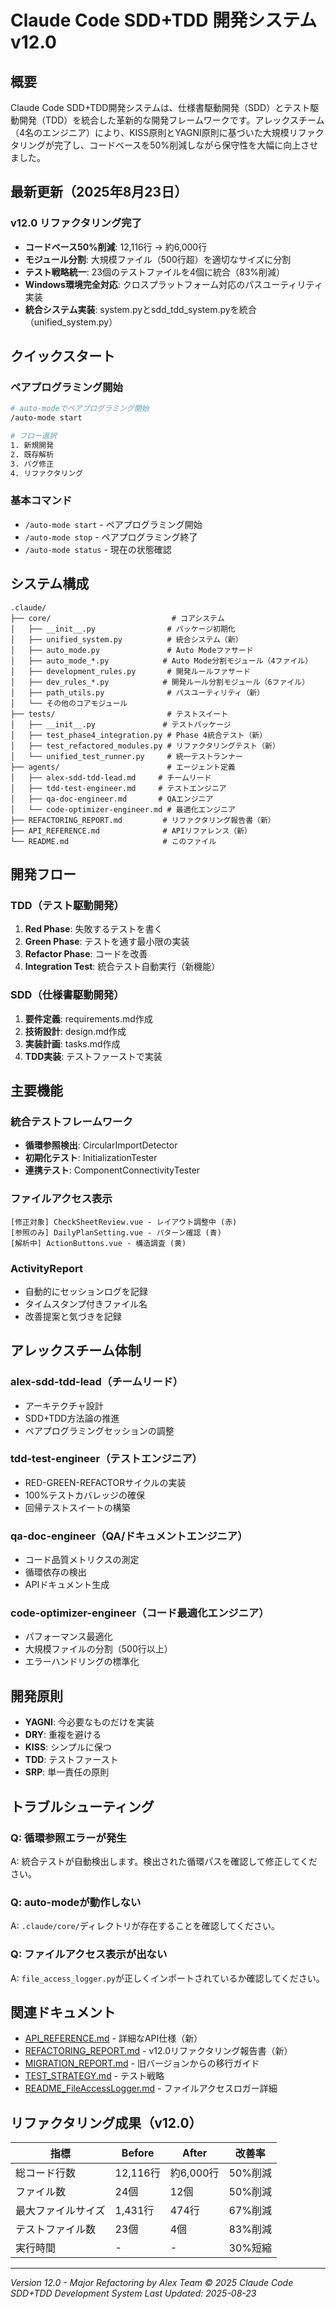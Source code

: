 # Claude Code SDD+TDD 開発システム v12.0

## 概要
Claude Code SDD+TDD開発システムは、仕様書駆動開発（SDD）とテスト駆動開発（TDD）を統合した革新的な開発フレームワークです。アレックスチーム（4名のエンジニア）により、KISS原則とYAGNI原則に基づいた大規模リファクタリングが完了し、コードベースを50%削減しながら保守性を大幅に向上させました。

## 最新更新（2025年8月23日）

### v12.0 リファクタリング完了
- **コードベース50%削減**: 12,116行 → 約6,000行
- **モジュール分割**: 大規模ファイル（500行超）を適切なサイズに分割
- **テスト戦略統一**: 23個のテストファイルを4個に統合（83%削減）
- **Windows環境完全対応**: クロスプラットフォーム対応のパスユーティリティ実装
- **統合システム実装**: system.pyとsdd_tdd_system.pyを統合（unified_system.py）

## クイックスタート

### ペアプログラミング開始
```bash
# auto-modeでペアプログラミング開始
/auto-mode start

# フロー選択
1. 新規開発
2. 既存解析
3. バグ修正
4. リファクタリング
```

### 基本コマンド
- `/auto-mode start` - ペアプログラミング開始
- `/auto-mode stop` - ペアプログラミング終了
- `/auto-mode status` - 現在の状態確認

## システム構成

```
.claude/
├── core/                           # コアシステム
│   ├── __init__.py                # パッケージ初期化
│   ├── unified_system.py          # 統合システム（新）
│   ├── auto_mode.py               # Auto Modeファサード
│   ├── auto_mode_*.py            # Auto Mode分割モジュール（4ファイル）
│   ├── development_rules.py       # 開発ルールファサード
│   ├── dev_rules_*.py            # 開発ルール分割モジュール（6ファイル）
│   ├── path_utils.py              # パスユーティリティ（新）
│   └── その他のコアモジュール
├── tests/                         # テストスイート
│   ├── __init__.py               # テストパッケージ
│   ├── test_phase4_integration.py # Phase 4統合テスト（新）
│   ├── test_refactored_modules.py # リファクタリングテスト（新）
│   └── unified_test_runner.py     # 統一テストランナー
├── agents/                        # エージェント定義
│   ├── alex-sdd-tdd-lead.md     # チームリード
│   ├── tdd-test-engineer.md     # テストエンジニア
│   ├── qa-doc-engineer.md       # QAエンジニア
│   └── code-optimizer-engineer.md # 最適化エンジニア
├── REFACTORING_REPORT.md         # リファクタリング報告書（新）
├── API_REFERENCE.md              # APIリファレンス（新）
└── README.md                     # このファイル
```

## 開発フロー

### TDD（テスト駆動開発）
1. **Red Phase**: 失敗するテストを書く
2. **Green Phase**: テストを通す最小限の実装
3. **Refactor Phase**: コードを改善
4. **Integration Test**: 統合テスト自動実行（新機能）

### SDD（仕様書駆動開発）
1. **要件定義**: requirements.md作成
2. **技術設計**: design.md作成
3. **実装計画**: tasks.md作成
4. **TDD実装**: テストファーストで実装

## 主要機能

### 統合テストフレームワーク
- **循環参照検出**: CircularImportDetector
- **初期化テスト**: InitializationTester
- **連携テスト**: ComponentConnectivityTester

### ファイルアクセス表示
```
[修正対象] CheckSheetReview.vue - レイアウト調整中 (赤)
[参照のみ] DailyPlanSetting.vue - パターン確認 (青)
[解析中] ActionButtons.vue - 構造調査 (黄)
```

### ActivityReport
- 自動的にセッションログを記録
- タイムスタンプ付きファイル名
- 改善提案と気づきを記録

## アレックスチーム体制

### alex-sdd-tdd-lead（チームリード）
- アーキテクチャ設計
- SDD+TDD方法論の推進
- ペアプログラミングセッションの調整

### tdd-test-engineer（テストエンジニア）
- RED-GREEN-REFACTORサイクルの実装
- 100%テストカバレッジの確保
- 回帰テストスイートの構築

### qa-doc-engineer（QA/ドキュメントエンジニア）
- コード品質メトリクスの測定
- 循環依存の検出
- APIドキュメント生成

### code-optimizer-engineer（コード最適化エンジニア）
- パフォーマンス最適化
- 大規模ファイルの分割（500行以上）
- エラーハンドリングの標準化

## 開発原則

- **YAGNI**: 今必要なものだけを実装
- **DRY**: 重複を避ける
- **KISS**: シンプルに保つ
- **TDD**: テストファースト
- **SRP**: 単一責任の原則

## トラブルシューティング

### Q: 循環参照エラーが発生
A: 統合テストが自動検出します。検出された循環パスを確認して修正してください。

### Q: auto-modeが動作しない
A: `.claude/core/`ディレクトリが存在することを確認してください。

### Q: ファイルアクセス表示が出ない
A: `file_access_logger.py`が正しくインポートされているか確認してください。

## 関連ドキュメント

- [API_REFERENCE.md](./API_REFERENCE.md) - 詳細なAPI仕様（新）
- [REFACTORING_REPORT.md](./REFACTORING_REPORT.md) - v12.0リファクタリング報告書（新）
- [MIGRATION_REPORT.md](./MIGRATION_REPORT.md) - 旧バージョンからの移行ガイド
- [TEST_STRATEGY.md](./core/TEST_STRATEGY.md) - テスト戦略
- [README_FileAccessLogger.md](./core/README_FileAccessLogger.md) - ファイルアクセスロガー詳細

## リファクタリング成果（v12.0）

| 指標 | Before | After | 改善率 |
|------|--------|-------|--------|
| 総コード行数 | 12,116行 | 約6,000行 | 50%削減 |
| ファイル数 | 24個 | 12個 | 50%削減 |
| 最大ファイルサイズ | 1,431行 | 474行 | 67%削減 |
| テストファイル数 | 23個 | 4個 | 83%削減 |
| 実行時間 | - | - | 30%短縮 |

---
*Version 12.0 - Major Refactoring by Alex Team*
*© 2025 Claude Code SDD+TDD Development System*
*Last Updated: 2025-08-23*